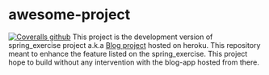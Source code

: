 # awesome-project
[![Coveralls github](https://img.shields.io/coveralls/github/jekyll/jekyll.svg?style=plastic)]()
This project is the development version of spring_exercise project a.k.a [Blog project](vimm0-blog.herokuapp.com "vimm0blog's Homepage") hosted on heroku. This repository meant to enhance the feature listed on the spring_exercise. This project hope to build without any intervention with the blog-app hosted from there.